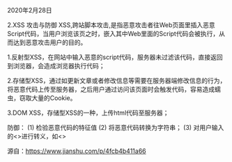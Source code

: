 2020年2月28日

2.XSS 攻击与防御
XSS,跨站脚本攻击,是指恶意攻击者往Web页面里插入恶意Script代码，当用户浏览该页之时，嵌入其中Web里面的Script代码会被执行，从而达到恶意攻击用户的目的。

1.反射型XSS，在网站中输入恶意的script代码，服务器未过滤该代码，直接返回到浏览器，会造成浏览器执行代码；

2.存储型XSS，通过如更新文章或者修改信息等需要在服务器端修改信息的行为，将恶意代码上传至服务器，之后用户通过访问该页面时会触发代码，容易造成蠕虫，窃取大量的Cookie。

3.DOM XSS，存储型XSS的一种，上传html代码至服务器；

防御：
        (1) 检验恶意代码的特征值
        (2) 将恶意代码转换为字符串；
        (3) 对用户输入的<>进行转义，如&lt;&gt;

源自：https://www.jianshu.com/p/4fcb4b411a66

